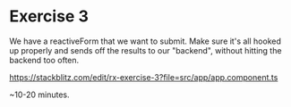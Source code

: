 # Exercise 3

We have a reactiveForm that we want to submit.
Make sure it's all hooked up properly and sends off the results to our "backend", without hitting the backend too often.

https://stackblitz.com/edit/rx-exercise-3?file=src/app/app.component.ts

~10-20 minutes.